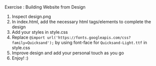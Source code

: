 Exercise : Building Website from Design
1. Inspect design.png
2. In index.html, add the necessary html tags/elements to complete the design
3. Add your styles in style.css
4. Replace `@import url('https://fonts.googleapis.com/css?family=Quicksand');`
by using font-face for `Quicksand-Light.ttf` in style.css
5. Improve design and add your personal touch as you go
6. Enjoy! :)

